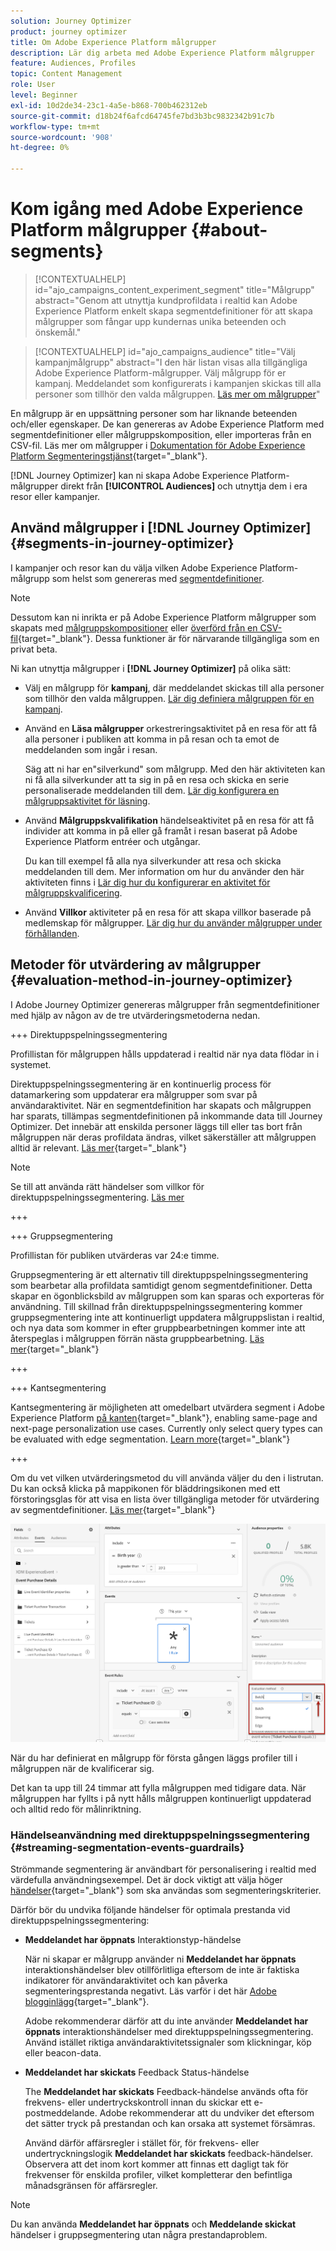 ```yaml
---
solution: Journey Optimizer
product: journey optimizer
title: Om Adobe Experience Platform målgrupper
description: Lär dig arbeta med Adobe Experience Platform målgrupper
feature: Audiences, Profiles
topic: Content Management
role: User
level: Beginner
exl-id: 10d2de34-23c1-4a5e-b868-700b462312eb
source-git-commit: d18b24f6afcd64745fe7bd3b3bc9832342b91c7b
workflow-type: tm+mt
source-wordcount: '908'
ht-degree: 0%

---
```


# Kom igång med Adobe Experience Platform målgrupper {#about-segments}

>[!CONTEXTUALHELP]
>id="ajo_campaigns_content_experiment_segment"
>title="Målgrupp"
>abstract="Genom att utnyttja kundprofildata i realtid kan Adobe Experience Platform enkelt skapa segmentdefinitioner för att skapa målgrupper som fångar upp kundernas unika beteenden och önskemål."

>[!CONTEXTUALHELP]
>id="ajo_campaigns_audience"
>title="Välj kampanjmålgrupp"
>abstract="I den här listan visas alla tillgängliga Adobe Experience Platform-målgrupper. Välj målgrupp för er kampanj. Meddelandet som konfigurerats i kampanjen skickas till alla personer som tillhör den valda målgruppen. [Läs mer om målgrupper](../audience/about-audiences.md)"

En målgrupp är en uppsättning personer som har liknande beteenden och/eller egenskaper. De kan genereras av Adobe Experience Platform med segmentdefinitioner eller målgruppskomposition, eller importeras från en CSV-fil. Läs mer om målgrupper i [Dokumentation för Adobe Experience Platform Segmenteringstjänst](https://experienceleague.adobe.com/docs/experience-platform/segmentation/home.html){target="_blank"}.

[!DNL Journey Optimizer] kan ni skapa Adobe Experience Platform-målgrupper direkt från **[!UICONTROL Audiences]** och utnyttja dem i era resor eller kampanjer.

## Använd målgrupper i [!DNL Journey Optimizer] {#segments-in-journey-optimizer}

I kampanjer och resor kan du välja vilken Adobe Experience Platform-målgrupp som helst som genereras med [segmentdefinitioner](../audience/creating-a-segment-definition.md).

>[!NOTE]
>
>Dessutom kan ni inrikta er på Adobe Experience Platform målgrupper som skapats med [målgruppskompositioner](../audience/get-started-audience-orchestration.md) eller [överförd från en CSV-fil](https://experienceleague.adobe.com/docs/experience-platform/segmentation/ui/overview.html#import-audience){target="_blank"}. Dessa funktioner är för närvarande tillgängliga som en privat beta.


Ni kan utnyttja målgrupper i **[!DNL Journey Optimizer]** på olika sätt:

* Välj en målgrupp för **kampanj**, där meddelandet skickas till alla personer som tillhör den valda målgruppen. [Lär dig definiera målgruppen för en kampanj](../campaigns/create-campaign.md#define-the-audience-audience).

* Använd en **Läsa målgrupper** orkestreringsaktivitet på en resa för att få alla personer i publiken att komma in på resan och ta emot de meddelanden som ingår i resan.

  Säg att ni har en&quot;silverkund&quot; som målgrupp. Med den här aktiviteten kan ni få alla silverkunder att ta sig in på en resa och skicka en serie personaliserade meddelanden till dem. [Lär dig konfigurera en målgruppsaktivitet för läsning](../building-journeys/read-audience.md#configuring-segment-trigger-activity).

* Använd **Målgruppskvalifikation** händelseaktivitet på en resa för att få individer att komma in på eller gå framåt i resan baserat på Adobe Experience Platform entréer och utgångar.

  Du kan till exempel få alla nya silverkunder att resa och skicka meddelanden till dem. Mer information om hur du använder den här aktiviteten finns i [Lär dig hur du konfigurerar en aktivitet för målgruppskvalificering](../building-journeys/audience-qualification-events.md).

* Använd **Villkor** aktiviteter på en resa för att skapa villkor baserade på medlemskap för målgrupper. [Lär dig hur du använder målgrupper under förhållanden](../building-journeys/condition-activity.md#using-a-segment).

## Metoder för utvärdering av målgrupper {#evaluation-method-in-journey-optimizer}

I Adobe Journey Optimizer genereras målgrupper från segmentdefinitioner med hjälp av någon av de tre utvärderingsmetoderna nedan.

+++ Direktuppspelningssegmentering

Profillistan för målgruppen hålls uppdaterad i realtid när nya data flödar in i systemet.

Direktuppspelningssegmentering är en kontinuerlig process för datamarkering som uppdaterar era målgrupper som svar på användaraktivitet. När en segmentdefinition har skapats och målgruppen har sparats, tillämpas segmentdefinitionen på inkommande data till Journey Optimizer. Det innebär att enskilda personer läggs till eller tas bort från målgruppen när deras profildata ändras, vilket säkerställer att målgruppen alltid är relevant. [Läs mer](https://experienceleague.adobe.com/docs/experience-platform/segmentation/ui/streaming-segmentation.html){target="_blank"}

>[!NOTE]
>
>Se till att använda rätt händelser som villkor för direktuppspelningssegmentering. [Läs mer](#streaming-segmentation-events-guardrails)

+++

+++ Gruppsegmentering

Profillistan för publiken utvärderas var 24:e timme.

Gruppsegmentering är ett alternativ till direktuppspelningssegmentering som bearbetar alla profildata samtidigt genom segmentdefinitioner. Detta skapar en ögonblicksbild av målgruppen som kan sparas och exporteras för användning. Till skillnad från direktuppspelningssegmentering kommer gruppsegmentering inte att kontinuerligt uppdatera målgruppslistan i realtid, och nya data som kommer in efter gruppbearbetningen kommer inte att återspeglas i målgruppen förrän nästa gruppbearbetning. [Läs mer](https://experienceleague.adobe.com/docs/experience-platform/segmentation/home.html#batch){target="_blank"}

+++

+++ Kantsegmentering

Kantsegmentering är möjligheten att omedelbart utvärdera segment i Adobe Experience Platform [på kanten](https://experienceleague.adobe.com/docs/experience-platform/edge/home.html){target="_blank"}, enabling same-page and next-page personalization use cases. Currently only select query types can be evaluated with edge segmentation. [Learn more](https://experienceleague.adobe.com/docs/experience-platform/segmentation/ui/edge-segmentation.html#query-types){target="_blank"}

+++

Om du vet vilken utvärderingsmetod du vill använda väljer du den i listrutan. Du kan också klicka på mappikonen för bläddringsikonen med ett förstoringsglas för att visa en lista över tillgängliga metoder för utvärdering av segmentdefinitioner. [Läs mer](https://experienceleague.adobe.com/docs/experience-platform/segmentation/ui/segment-builder.html#segment-properties){target="_blank"}

![](assets/evaluation-methods.png)

<!--The determination between batch segmentation and streaming segmentation is made by the system for each audience, based on the complexity and the cost of evaluating the segment definition rule. You can view the evaluation method for each audience in the **[!UICONTROL Evaluation method]** column of the audience list.
    
![](assets/evaluation-method.png)

>[!NOTE]
>
>If the **[!UICONTROL Evaluation method]** column does not display, you  need to add it using configuration button on the top right of the list.-->

När du har definierat en målgrupp för första gången läggs profiler till i målgruppen när de kvalificerar sig.

Det kan ta upp till 24 timmar att fylla målgruppen med tidigare data. När målgruppen har fyllts i på nytt hålls målgruppen kontinuerligt uppdaterad och alltid redo för målinriktning.

### Händelseanvändning med direktuppspelningssegmentering {#streaming-segmentation-events-guardrails}

Strömmande segmentering är användbart för personalisering i realtid med värdefulla användningsexempel. Det är dock viktigt att välja höger [händelser](https://experienceleague.adobe.com/docs/experience-platform/segmentation/ui/segment-builder.html#events){target="_blank"} som ska användas som segmenteringskriterier.

Därför bör du undvika följande händelser för optimala prestanda vid direktuppspelningssegmentering:

* **Meddelandet har öppnats** Interaktionstyp-händelse

  När ni skapar er målgrupp använder ni **Meddelandet har öppnats** interaktionshändelser blev otillförlitliga eftersom de inte är faktiska indikatorer för användaraktivitet och kan påverka segmenteringsprestanda negativt. Läs varför i det här [Adobe blogginlägg](https://blog.adobe.com/en/publish/2021/06/24/what-apples-mail-privacy-protection-means-for-email-marketers){target="_blank"}.

  Adobe rekommenderar därför att du inte använder **Meddelandet har öppnats** interaktionshändelser med direktuppspelningssegmentering. Använd istället riktiga användaraktivitetssignaler som klickningar, köp eller beacon-data.

* **Meddelandet har skickats** Feedback Status-händelse

  The **Meddelandet har skickats** Feedback-händelse används ofta för frekvens- eller undertryckskontroll innan du skickar ett e-postmeddelande. Adobe rekommenderar att du undviker det eftersom det sätter tryck på prestandan och kan orsaka att systemet försämras.

  Använd därför affärsregler i stället för, för frekvens- eller undertryckningslogik **Meddelandet har skickats** feedback-händelser. Observera att det inom kort kommer att finnas ett dagligt tak för frekvenser för enskilda profiler, vilket kompletterar den befintliga månadsgränsen för affärsregler.

>[!NOTE]
>
>Du kan använda **Meddelandet har öppnats** och **Meddelande skickat** händelser i gruppsegmentering utan några prestandaproblem.

